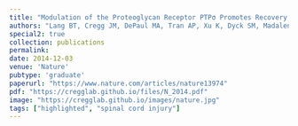 ```yaml
---
title: "Modulation of the Proteoglycan Receptor PTPσ Promotes Recovery after Spinal Cord Injury"
authors: "Lang BT, Cregg JM, DePaul MA, Tran AP, Xu K, Dyck SM, Madalena KM, Brown BP, Weng YL, Li S, Karimi-Abdolrezaee S, Busch SA, Shen Y, Silver J"
special2: true
collection: publications
permalink:
date: 2014-12-03
venue: 'Nature'
pubtype: 'graduate'
paperurl: "https://www.nature.com/articles/nature13974"
pdf: "https://cregglab.github.io/files/N_2014.pdf"
image: "https://cregglab.github.io/images/nature.jpg"
tags: ["highlighted", "spinal cord injury"]
---
```

